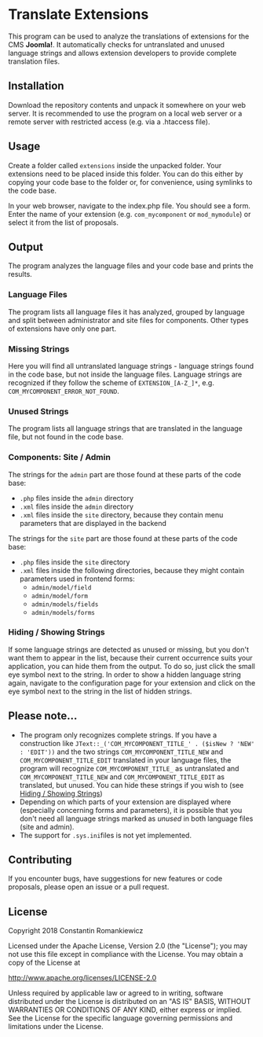# Translate Extensions

This program can be used to analyze the translations of extensions for the CMS **Joomla!**. It automatically checks for untranslated and unused language strings and allows extension developers to provide complete translation files.

## Installation

Download the repository contents and unpack it somewhere on your web server. It is recommended to use the program on a local web server or a remote server with restricted access (e.g. via a .htaccess file).

## Usage

Create a folder called `extensions` inside the unpacked folder. Your extensions need to be placed inside this folder. You can do this either by copying your code base to the folder or, for convenience, using symlinks to the code base.

In your web browser, navigate to the index.php file. You should see a form. Enter the name of your extension (e.g. `com_mycomponent` or `mod_mymodule`) or select it from the list of proposals.

## Output

The program analyzes the language files and your code base and prints the results.

### Language Files

The program lists all language files it has analyzed, grouped by language and split between administrator and site files for components. Other types of extensions have only one part.

### Missing Strings

Here you will find all untranslated language strings - language strings found in the code base, but not inside the language files. 
Language strings are recognized if they follow the scheme of `EXTENSION_[A-Z_]*`, e.g. `COM_MYCOMPONENT_ERROR_NOT_FOUND`.

### Unused Strings

The program lists all language strings that are translated in the language file, but not found in the code base.

### Components: Site / Admin

The strings for the `admin` part are those found at these parts of the code base:

- `.php` files inside the `admin` directory
- `.xml` files inside the `admin` directory
- `.xml` files inside the `site` directory, because they contain menu parameters that are displayed in the backend

The strings for the `site` part are those found at these parts of the code base:

- `.php` files inside the `site` directory
- `.xml` files inside the following directories, because they might contain parameters used in frontend forms:
  - `admin/model/field`
  - `admin/model/form`
  - `admin/models/fields`
  - `admin/models/forms`
  
### Hiding / Showing Strings

If some language strings are detected as unused or missing, but you don't want them to appear in the list, because their current occurrence suits your application, you can hide them from the output. To do so, just click the small eye symbol next to the string.
In order to show a hidden language string again, navigate to the configuration page for your extension and click on the eye symbol next to the string in the list of hidden strings.

## Please note...

- The program only recognizes complete strings. If you have a construction like `JText::_('COM_MYCOMPONENT_TITLE_' . ($isNew ? 'NEW' : 'EDIT'))` and the two strings `COM_MYCOMPONENT_TITLE_NEW` and `COM_MYCOMPONENT_TITLE_EDIT` translated in your language files, the program will recognize `COM_MYCOMPONENT_TITLE_` as untranslated and `COM_MYCOMPONENT_TITLE_NEW` and `COM_MYCOMPONENT_TITLE_EDIT` as translated, but unused. You can hide these strings if you wish to (see [Hiding / Showing Strings](#hiding--showing-strings))
- Depending on which parts of your extension are displayed where (especially concerning forms and parameters), it is possible that you don't need all language strings marked as *unused* in both language files (site and admin).
- The support for `.sys.ini`files is not yet implemented.

## Contributing

If you encounter bugs, have suggestions for new features or code proposals, please open an issue or a pull request.

## License

Copyright 2018 Constantin Romankiewicz

Licensed under the Apache License, Version 2.0 (the "License");
you may not use this file except in compliance with the License.
You may obtain a copy of the License at

   http://www.apache.org/licenses/LICENSE-2.0

Unless required by applicable law or agreed to in writing, software
distributed under the License is distributed on an "AS IS" BASIS,
WITHOUT WARRANTIES OR CONDITIONS OF ANY KIND, either express or implied.
See the License for the specific language governing permissions and
limitations under the License.


